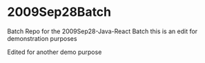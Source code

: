 # 2009Sep28Batch
Batch Repo for the 2009Sep28-Java-React Batch
this is an edit for demonstration purposes

Edited for another demo purpose
